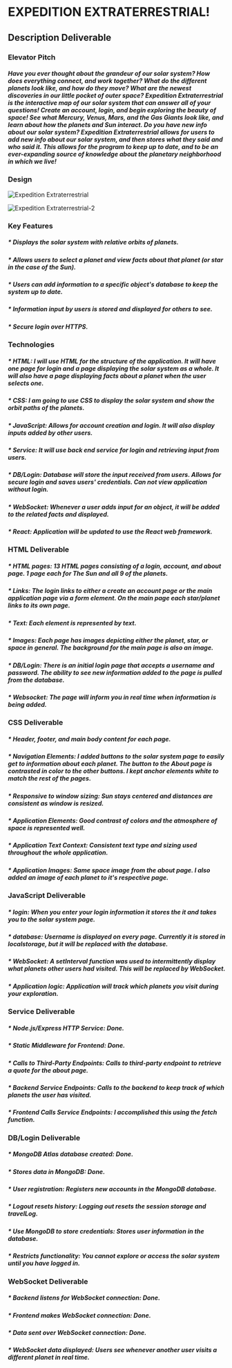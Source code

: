 # EXPEDITION EXTRATERRESTRIAL!
## Description Deliverable

### Elevator Pitch
##### Have you ever thought about the grandeur of our solar system? How does everything connect, and work together? What do the different planets look like, and how do they move? What are the newest discoveries in our little pocket of outer space? Expedition Extraterrestrial is the interactive map of our solar system that can answer all of your questions! Create an account, login, and begin exploring the beauty of space! See what Mercury, Venus, Mars, and the Gas Giants look like, and learn about how the planets and Sun interact. Do you have new info about our solar system? Expedition Extraterrestrial allows for users to add new info about our solar system, and then stores what they said and who said it. This allows for the program to keep up to date, and to be an ever-expanding source of knowledge about the planetary neighborhood in which we live!

### Design


![Expedition Extraterrestrial](https://github.com/qbarger/Startup-App/assets/54420597/b0ae911d-75c0-48ef-b48e-eeb2bcd0a135)

![Expedition Extraterrestrial-2](https://github.com/qbarger/Startup-App/assets/54420597/97b3387f-496b-4ec8-90ef-d626fabfae90)


### Key Features
##### * Displays the solar system with relative orbits of planets.
##### * Allows users to select a planet and view facts about that planet (or star in the case of the Sun).
##### * Users can add information to a specific object's database to keep the system up to date.
##### * Information input by users is stored and displayed for others to see.
##### * Secure login over HTTPS.

### Technologies
##### * HTML: I will use HTML for the structure of the application. It will have one page for login and a page displaying the solar system as a whole. It will also have a page displaying facts about a planet when the user selects one.
##### * CSS: I am going to use CSS to display the solar system and show the orbit paths of the planets.
##### * JavaScript: Allows for account creation and login. It will also display inputs added by other users.
##### * Service: It will use back end service for login and retrieving input from users.
##### * DB/Login: Database will store the input received from users. Allows for secure login and saves users' credentials. Can not view application without login.
##### * WebSocket: Whenever a user adds input for an object, it will be added to the related facts and displayed.
##### * React: Application will be updated to use the React web framework.

### HTML Deliverable
##### * HTML pages: 13 HTML pages consisting of a login, account, and about page. 1 page each for The Sun and all 9 of the planets.
##### * Links: The login links to either a create an account page or the main application page via a form element. On the main page each star/planet links to its own page.
##### * Text: Each element is represented by text.
##### * Images: Each page has images depicting either the planet, star, or space in general. The background for the main page is also an image.
##### * DB/Login: There is an initial login page that accepts a username and password. The ability to see new information added to the page is pulled from the database.
##### * Websocket: The page will inform you in real time when information is being added.

### CSS Deliverable
##### * Header, footer, and main body content for each page.
##### * Navigation Elements: I added buttons to the solar system page to easily get to information about each planet. The button to the About page is contrasted in color to the other buttons. I kept anchor elements white to match the rest of the pages.
##### * Responsive to window sizing: Sun stays centered and distances are consistent as window is resized.
##### * Application Elements: Good contrast of colors and the atmosphere of space is represented well.
##### * Application Text Context: Consistent text type and sizing used throughout the whole application.
##### * Application Images: Same space image from the about page. I also added an image of each planet to it's respective page.

### JavaScript Deliverable
##### * login: When you enter your login information it stores the it and takes you to the solar system page.
##### * database: Username is displayed on every page. Currently it is stored in localstorage, but it will be replaced with the database.
##### * WebSocket: A setInterval function was used to intermittently display what planets other users had visited. This will be replaced by WebSocket.
##### * Application logic: Application will track which planets you visit during your exploration.

### Service Deliverable
##### * Node.js/Express HTTP Service: Done.
##### * Static Middleware for Frontend: Done.
##### * Calls to Third-Party Endpoints: Calls to third-party endpoint to retrieve a quote for the about page.
##### * Backend Service Endpoints: Calls to the backend to keep track of which planets the user has visited.
##### * Frontend Calls Service Endpoints: I accomplished this using the fetch function.

### DB/Login Deliverable
##### * MongoDB Atlas database created: Done.
##### * Stores data in MongoDB: Done.
##### * User registration: Registers new accounts in the MongoDB database.
##### * Logout resets history: Logging out resets the session storage and travelLog.
##### * Use MongoDB to store credentials: Stores user information in the database.
##### * Restricts functionality: You cannot explore or access the solar system until you have logged in. 

### WebSocket Deliverable
##### * Backend listens for WebSocket connection: Done.
##### * Frontend makes WebSocket connection: Done.
##### * Data sent over WebSocket connection: Done.
##### * WebSocket data displayed: Users see whenever another user visits a different planet in real time.
